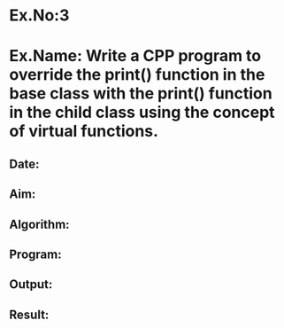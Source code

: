 # Ex.No:3
# Ex.Name: Write a CPP program to override the print() function in the base class with the print() function in the child class using the concept of virtual functions.
## Date:
## Aim:


## Algorithm:





## Program:



## Output:



## Result:

